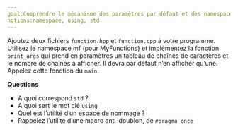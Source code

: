 ```yaml
---
goal:Comprendre le mécanisme des paramètres par défaut et des namespaces.
notions:namespace, using, std
---
```

Ajoutez deux fichiers `function.hpp` et `function.cpp` à votre programme.
Utilisez le namespace mf (pour MyFunctions) et implémentez la fonction `print_args` qui prend en paramètres un tableau de chaînes de caractères et le nombre de chaînes à afficher. Il devra par défaut n’en afficher qu’une.
Appelez cette fonction du `main`.

**Questions**
  - A quoi correspond `std` ?
  - A quoi sert le mot clé `using`
  - Quel est l’utilité d’un espace de nommage ?
  - Rappelez l’utilité d’une macro anti-doublon, de `#pragma once`